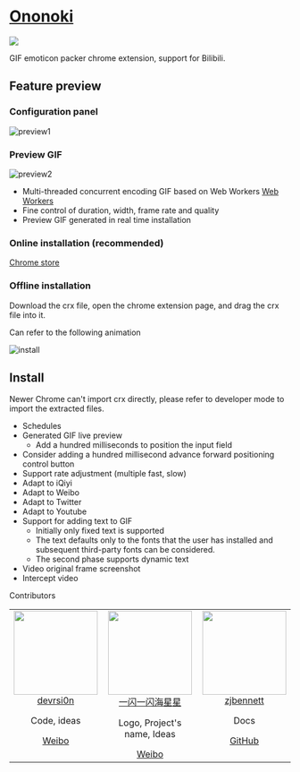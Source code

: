 # [Ononoki](http://bakemonogatari.wikia.com/wiki/Yotsugi_Ononoki)

![](./public/icons/192.jpg)

GIF emoticon packer chrome extension, support for Bilibili.

## Feature preview
### Configuration panel
![preview1](./preview1.png)

### Preview GIF
![preview2](./preview2.png)

- Multi-threaded concurrent encoding GIF based on Web Workers [Web Workers](https://developer.mozilla.org/zh-CN/docs/Web/API/Web_Workers_API/Using_web_workers)
- Fine control of duration, width, frame rate and quality
- Preview GIF generated in real time installation

### Online installation (recommended)
[Chrome store](https://chrome.google.com/webstore/detail/meme-maker/hlalndcfbinfampnholjnkcaimdgnfae)


### Offline installation
Download the crx file, open the chrome extension page, and drag the crx file into it.

Can refer to the following animation

![install](./how_to_install_offline_crx.gif)

## Install

Newer Chrome can't import crx directly, please refer to developer mode to import the extracted files.

- Schedules
- Generated GIF live preview
    - Add a hundred milliseconds to position the input field
- Consider adding a hundred millisecond advance forward positioning control button
- Support rate adjustment (multiple fast, slow)
- Adapt to iQiyi
- Adapt to Weibo
- Adapt to Twitter
- Adapt to Youtube
- Support for adding text to GIF
    - Initially only fixed text is supported
    - The text defaults only to the fonts that the user has installed and subsequent third-party fonts can be considered.
    - The second phase supports dynamic text
- Video original frame screenshot
- Intercept video

Contributors

<table>
  <tbody>
    <tr>
      <td align="center" valign="top">
        <img width="150" height="150" src="https://github.com/devrsi0n.png?s=150">
        <br>
        <a href="https://github.com/devrsi0n">devrsi0n</a>
        <br>
        <p>Code, ideas</p>
        <a href="https://weibo.com/p/1005052398438325">Weibo</a>
      </td>
      <td align="center" valign="top">
        <img width="150" height="150" src="https://tvax1.sinaimg.cn/crop.181.54.252.252.180/735bdcf4ly8fn1lcaq067j20go0oramv.jpg">
        <br>
        <a href="https://weibo.com/u/1935400180">一闪一闪海星星</a>
        <br>
        <p>Logo, Project's name, Ideas</p>
        <a href="https://weibo.com/u/1935400180">Weibo</a>
        <br>
      </td>
      <td align="center" valign="top">
        <img width="150" height="150" src="https://avatars2.githubusercontent.com/u/33934346?s=400&v=4">
        <br>
        <a href="https://github.com/zjbennett">zjbennett</a>
        <br>
        <p>Docs</p>
        <a href="https://github.com/zjbennett">GitHub</a>
        <br>
      </td>
     </tr>
  </tbody>
</table>
